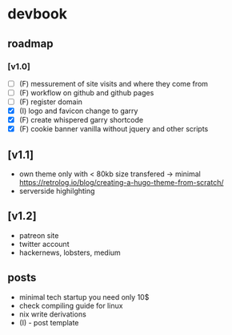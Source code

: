 # devbook

## roadmap

### [v1.0]

- [ ] (F) messurement of site visits and where they come from
- [ ] (F) workflow on github and github pages
- [ ] (F) register domain
- [x] (I) logo and favicon change to garry
- [x] (F) create whispered garry shortcode
- [x] (F) cookie banner vanilla without jquery and other scripts

## [v1.1]

- own theme only with < 80kb size transfered -> minimal https://retrolog.io/blog/creating-a-hugo-theme-from-scratch/
- serverside highilghting

## [v1.2]

- patreon site
- twitter account
- hackernews, lobsters, medium

## posts

- minimal tech startup you need only 10$
- check compiling guide for linux
- nix write derivations
- (I) - post template
